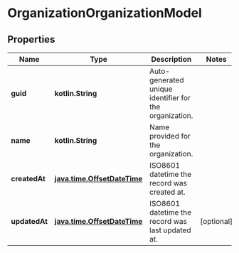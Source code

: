 
# OrganizationOrganizationModel

## Properties
Name | Type | Description | Notes
------------ | ------------- | ------------- | -------------
**guid** | **kotlin.String** | Auto-generated unique identifier for the organization. | 
**name** | **kotlin.String** | Name provided for the organization. | 
**createdAt** | [**java.time.OffsetDateTime**](java.time.OffsetDateTime.md) | ISO8601 datetime the record was created at. | 
**updatedAt** | [**java.time.OffsetDateTime**](java.time.OffsetDateTime.md) | ISO8601 datetime the record was last updated at. |  [optional]



